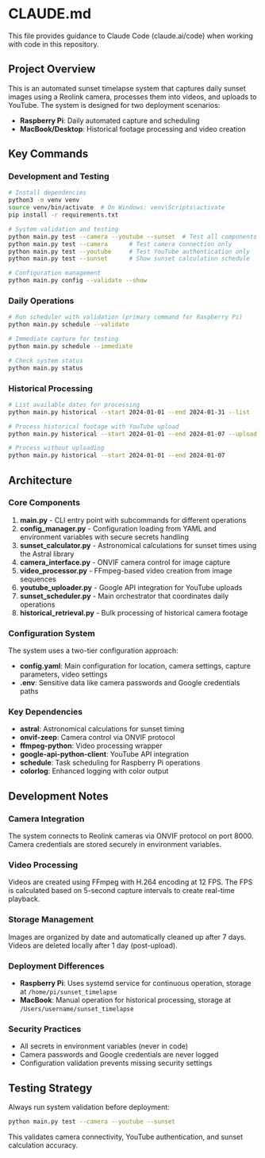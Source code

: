 # CLAUDE.md

This file provides guidance to Claude Code (claude.ai/code) when working with code in this repository.

## Project Overview

This is an automated sunset timelapse system that captures daily sunset images using a Reolink camera, processes them into videos, and uploads to YouTube. The system is designed for two deployment scenarios:
- **Raspberry Pi**: Daily automated capture and scheduling
- **MacBook/Desktop**: Historical footage processing and video creation

## Key Commands

### Development and Testing
```bash
# Install dependencies
python3 -m venv venv
source venv/bin/activate  # On Windows: venv\Scripts\activate
pip install -r requirements.txt

# System validation and testing
python main.py test --camera --youtube --sunset  # Test all components
python main.py test --camera      # Test camera connection only
python main.py test --youtube     # Test YouTube authentication only
python main.py test --sunset      # Show sunset calculation schedule

# Configuration management
python main.py config --validate --show
```

### Daily Operations
```bash
# Run scheduler with validation (primary command for Raspberry Pi)
python main.py schedule --validate

# Immediate capture for testing
python main.py schedule --immediate

# Check system status
python main.py status
```

### Historical Processing
```bash
# List available dates for processing
python main.py historical --start 2024-01-01 --end 2024-01-31 --list

# Process historical footage with YouTube upload
python main.py historical --start 2024-01-01 --end 2024-01-07 --upload

# Process without uploading
python main.py historical --start 2024-01-01 --end 2024-01-07
```

## Architecture

### Core Components

1. **main.py** - CLI entry point with subcommands for different operations
2. **config_manager.py** - Configuration loading from YAML and environment variables with secure secrets handling
3. **sunset_calculator.py** - Astronomical calculations for sunset times using the Astral library
4. **camera_interface.py** - ONVIF camera control for image capture
5. **video_processor.py** - FFmpeg-based video creation from image sequences
6. **youtube_uploader.py** - Google API integration for YouTube uploads
7. **sunset_scheduler.py** - Main orchestrator that coordinates daily operations
8. **historical_retrieval.py** - Bulk processing of historical camera footage

### Configuration System

The system uses a two-tier configuration approach:
- **config.yaml**: Main configuration for location, camera settings, capture parameters, video settings
- **.env**: Sensitive data like camera passwords and Google credentials paths

### Key Dependencies

- **astral**: Astronomical calculations for sunset timing
- **onvif-zeep**: Camera control via ONVIF protocol
- **ffmpeg-python**: Video processing wrapper
- **google-api-python-client**: YouTube API integration
- **schedule**: Task scheduling for Raspberry Pi operations
- **colorlog**: Enhanced logging with color output

## Development Notes

### Camera Integration
The system connects to Reolink cameras via ONVIF protocol on port 8000. Camera credentials are stored securely in environment variables.

### Video Processing
Videos are created using FFmpeg with H.264 encoding at 12 FPS. The FPS is calculated based on 5-second capture intervals to create real-time playback.

### Storage Management
Images are organized by date and automatically cleaned up after 7 days. Videos are deleted locally after 1 day (post-upload).

### Deployment Differences
- **Raspberry Pi**: Uses systemd service for continuous operation, storage at `/home/pi/sunset_timelapse`
- **MacBook**: Manual operation for historical processing, storage at `/Users/username/sunset_timelapse`

### Security Practices
- All secrets in environment variables (never in code)
- Camera passwords and Google credentials are never logged
- Configuration validation prevents missing security settings

## Testing Strategy

Always run system validation before deployment:
```bash
python main.py test --camera --youtube --sunset
```

This validates camera connectivity, YouTube authentication, and sunset calculation accuracy.